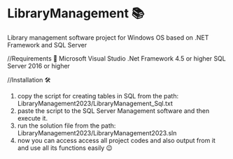 # LibraryManagement 📚
Library management software project for Windows OS based on .NET Framework and SQL Server

//Requirements 🛑 
Microsoft Visual Studio
.Net Framework 4.5 or higher
SQL Server 2016 or higher

//Installation 🛠
1) copy the script for creating tables in SQL from the path: LibraryManagement2023/LibraryManagement_Sql.txt
2) paste the script to the SQL Server Management software and then execute it.
3) run the solution file from the path: LibraryManagement2023/LibraryManagement2023.sln
4) now you can access access all project codes and also output from it and use all its functions easily 😉
